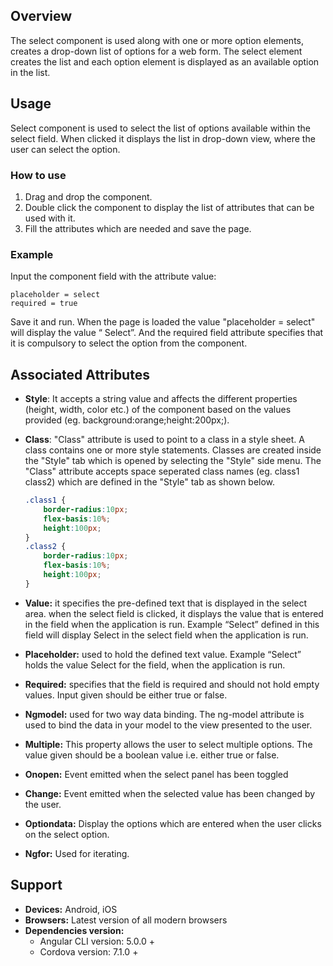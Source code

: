 ## Overview
The select component is used along with one or more option elements, creates a drop-down list of options for a web form. The select element creates the list and each option element is displayed as an available option in the list.

## Usage
Select component is used to select the list of options available within the select field. When clicked it displays the list in drop-down view, where the user can select the option.

### How to use   
1. Drag and drop the component. 
2. Double click the component to display the list of attributes that can be used with it.
3. Fill the attributes which are needed and save the page.

### Example 
Input the component field with the attribute value:
``` 
placeholder = select
required = true
```
Save it and run.
When the page is loaded the value "placeholder = select" will display the value “ Select”. And the required field attribute specifies that it is compulsory to select the option from the component.

## Associated Attributes
- **Style**: It accepts a string value and affects the different properties (height, width, color etc.) of the component based on the values provided (eg. background:orange;height:200px;).

- **Class**: "Class" attribute is used to point to a class in a style sheet. A class contains one or more style statements. Classes are created inside the "Style" tab which is opened by selecting the "Style" side menu. The "Class" attribute accepts space seperated class names (eg. class1 class2) which are defined in the "Style" tab as shown below.
    ```css
    .class1 {
        border-radius:10px;
        flex-basis:10%;
        height:100px;
    }
    .class2 {
        border-radius:10px;
        flex-basis:10%;
        height:100px;
    }
    
- **Value:** it specifies the pre-defined text that is displayed in the select area. when the select field is clicked, it displays the value that is entered in the field when the application is run. Example “Select” defined in this field will display Select in the select field when the application is run.
- **Placeholder:** used to hold the defined text value. Example “Select” holds the value Select for the field, when the application is run.
- **Required:** specifies that the field is required and should not hold empty values. Input given should be either true or false.
- **Ngmodel:** used for two way data binding. The ng-model attribute is used to bind the data in your model to the view presented to the user.
- **Multiple:** This property allows the user to select multiple options. The value given should be a boolean value i.e. either true or false. 
- **Onopen:** Event emitted when the select panel has been toggled
- **Change:** Event emitted when the selected value has been changed by the user.
- **Optiondata:** Display the options which are entered when the user clicks on the select option.
- **Ngfor:** Used for iterating.

## Support
- **Devices:** Android, iOS
- **Browsers:**  Latest version of all modern browsers
- **Dependencies version:** 
    - Angular CLI version: 5.0.0 + 
    - Cordova version: 7.1.0 +

